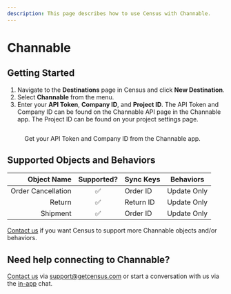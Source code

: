 ```yaml
---
description: This page describes how to use Census with Channable.
---
```


# Channable

## Getting Started

1. Navigate to the **Destinations** page in Census and click **New Destination**.
2. Select **Channable** from the menu.
3. Enter your **API Token**, **Company ID**, and **Project ID**. The API Token and Company ID can be found on the Channable API page in the Channable app. The Project ID can be found on your project settings page.

<figure><img src="../.gitbook/assets/channable.png" alt=""><figcaption><p>Get your API Token and Company ID from the Channable app.</p></figcaption></figure>

## Supported Objects and Behaviors

| **Object Name** | **Supported?** | **Sync Keys**  | **Behaviors**       |
| --------------: | :------------: | ---------------- | ------------------- |
| Order Cancellation | ✅ | Order ID | Update Only |
| Return | ✅ | Return ID | Update Only |
| Shipment | ✅ | Order ID | Update Only |

[Contact us](mailto:support@getcensus.com) if you want Census to support more Channable objects and/or behaviors.

## Need help connecting to Channable?

[Contact us](mailto:support@getcensus.com) via support@getcensus.com or start a conversation with us via the [in-app](https://app.getcensus.com) chat.
